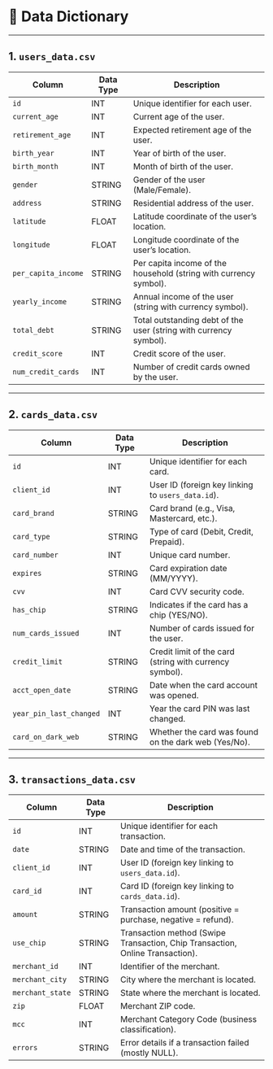 

# 📘 **Data Dictionary**

---

## 1. `users_data.csv`

| Column              | Data Type | Description                                                       |
| ------------------- | --------- | ----------------------------------------------------------------- |
| `id`                | INT       | Unique identifier for each user.                                  |
| `current_age`       | INT       | Current age of the user.                                          |
| `retirement_age`    | INT       | Expected retirement age of the user.                              |
| `birth_year`        | INT       | Year of birth of the user.                                        |
| `birth_month`       | INT       | Month of birth of the user.                                       |
| `gender`            | STRING    | Gender of the user (Male/Female).                                 |
| `address`           | STRING    | Residential address of the user.                                  |
| `latitude`          | FLOAT     | Latitude coordinate of the user’s location.                       |
| `longitude`         | FLOAT     | Longitude coordinate of the user’s location.                      |
| `per_capita_income` | STRING    | Per capita income of the household (string with currency symbol). |
| `yearly_income`     | STRING    | Annual income of the user (string with currency symbol).          |
| `total_debt`        | STRING    | Total outstanding debt of the user (string with currency symbol). |
| `credit_score`      | INT       | Credit score of the user.                                         |
| `num_credit_cards`  | INT       | Number of credit cards owned by the user.                         |

---

## 2. `cards_data.csv`

| Column                  | Data Type | Description                                             |
| ----------------------- | --------- | ------------------------------------------------------- |
| `id`                    | INT       | Unique identifier for each card.                        |
| `client_id`             | INT       | User ID (foreign key linking to `users_data.id`).       |
| `card_brand`            | STRING    | Card brand (e.g., Visa, Mastercard, etc.).              |
| `card_type`             | STRING    | Type of card (Debit, Credit, Prepaid).                  |
| `card_number`           | INT       | Unique card number.                                     |
| `expires`               | STRING    | Card expiration date (MM/YYYY).                         |
| `cvv`                   | INT       | Card CVV security code.                                 |
| `has_chip`              | STRING    | Indicates if the card has a chip (YES/NO).              |
| `num_cards_issued`      | INT       | Number of cards issued for the user.                    |
| `credit_limit`          | STRING    | Credit limit of the card (string with currency symbol). |
| `acct_open_date`        | STRING    | Date when the card account was opened.                  |
| `year_pin_last_changed` | INT       | Year the card PIN was last changed.                     |
| `card_on_dark_web`      | STRING    | Whether the card was found on the dark web (Yes/No).    |

---

## 3. `transactions_data.csv`

| Column           | Data Type | Description                                                                   |
| ---------------- | --------- | ----------------------------------------------------------------------------- |
| `id`             | INT       | Unique identifier for each transaction.                                       |
| `date`           | STRING    | Date and time of the transaction.                                             |
| `client_id`      | INT       | User ID (foreign key linking to `users_data.id`).                             |
| `card_id`        | INT       | Card ID (foreign key linking to `cards_data.id`).                             |
| `amount`         | STRING    | Transaction amount (positive = purchase, negative = refund).                  |
| `use_chip`       | STRING    | Transaction method (Swipe Transaction, Chip Transaction, Online Transaction). |
| `merchant_id`    | INT       | Identifier of the merchant.                                                   |
| `merchant_city`  | STRING    | City where the merchant is located.                                           |
| `merchant_state` | STRING    | State where the merchant is located.                                          |
| `zip`            | FLOAT     | Merchant ZIP code.                                                            |
| `mcc`            | INT       | Merchant Category Code (business classification).                             |
| `errors`         | STRING    | Error details if a transaction failed (mostly NULL).                          |

